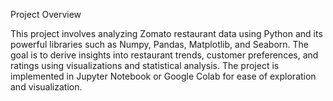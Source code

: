 Project Overview

This project involves analyzing Zomato restaurant data using Python and its powerful libraries such as Numpy, Pandas, Matplotlib, and Seaborn. The goal is to derive insights into restaurant trends, customer preferences, and ratings using visualizations and statistical analysis. The project is implemented in Jupyter Notebook or Google Colab for ease of exploration and visualization.
